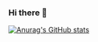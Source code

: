 ### Hi there 👋

[![Anurag's GitHub stats](https://github-readme-stats.vercel.app/api?username=daviddamilola)](https://github.com/anuraghazra/github-readme-stats)

<!--
**daviddamilola/daviddamilola** is a ✨ _special_ ✨ repository because its `README.md` (this file) appears on your GitHub profile.

Here are some ideas to get you started:

- 🔭 I’m currently working on ...
- 🌱 I’m currently learning ...
- 👯 I’m looking to collaborate on ...
- 🤔 I’m looking for help with ...
- 💬 Ask me about ...
- 📫 How to reach me: ...
- 😄 Pronouns: ...
- ⚡ Fun fact: ...
-->
